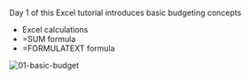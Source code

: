 Day 1 of this Excel tutorial introduces basic budgeting concepts

* Excel calculations
* =SUM formula
* =FORMULATEXT formula

![01-basic-budget](https://github.com/user-attachments/assets/5a42c7e4-c14a-4282-844d-f0c5de7b3d9e)
